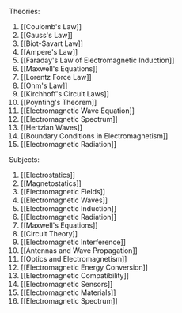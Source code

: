 Theories:

1. [[Coulomb's Law]]
2. [[Gauss's Law]]
3. [[Biot-Savart Law]]
4. [[Ampere's Law]]
5. [[Faraday's Law of Electromagnetic Induction]]
6. [[Maxwell's Equations]]
7. [[Lorentz Force Law]]
8. [[Ohm's Law]]
9. [[Kirchhoff's Circuit Laws]]
10. [[Poynting's Theorem]]
11. [[Electromagnetic Wave Equation]]
12. [[Electromagnetic Spectrum]]
13. [[Hertzian Waves]]
14. [[Boundary Conditions in Electromagnetism]]
15. [[Electromagnetic Radiation]]

Subjects:

1. [[Electrostatics]]
2. [[Magnetostatics]]
3. [[Electromagnetic Fields]]
4. [[Electromagnetic Waves]]
5. [[Electromagnetic Induction]]
6. [[Electromagnetic Radiation]]
7. [[Maxwell's Equations]]
8. [[Circuit Theory]]
9. [[Electromagnetic Interference]]
10. [[Antennas and Wave Propagation]]
11. [[Optics and Electromagnetism]]
12. [[Electromagnetic Energy Conversion]]
13. [[Electromagnetic Compatibility]]
14. [[Electromagnetic Sensors]]
15. [[Electromagnetic Materials]]
16. [[Electromagnetic Spectrum]]